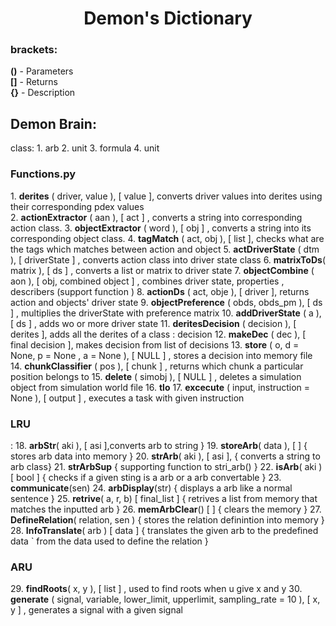 <h1 align = center>Demon's Dictionary</h1>

<h3> brackets: </h3>

<b>()</b> - Parameters <br>
<b>[]</b> - Returns <br>
<b>{}</b> - Description
<h2>Demon Brain:</h2>
class:
1. arb
2. unit
3. formula
4. unit 


<h3>Functions.py</h3>
1. <b>derites</b> ( driver, value ), [ value ], converts driver values into derites using their corresponding pdex values <br>
2. <b>actionExtractor</b> ( aan ), [ act ] , converts a string into corresponding action class.
3. <b>objectExtractor</b> ( word ), [ obj ] , converts a string into its corresponding object class.
4. <b>tagMatch</b> ( act, obj ), [ list ], checks what are the tags which matches between action and object
5. <b>actDriverState</b> ( dtm ), [ driverState ] , converts action class into driver state class
6. <b>matrixToDs</b>( matrix ), [ ds ] , converts a list or matrix to driver state
7. <b>objectCombine</b> ( aon ), [ obj, combined object ] , combines driver state, properties , describers (support function )
8. <b>actionDs</b> ( act, obje ), [ driver ], returns action and objects' driver state
9. <b>objectPreference</b> ( obds, obds_pm ), [ ds ] , multiplies the driverState with preference matrix
10. <b>addDriverState</b> ( a ), [ ds ] , adds wo or more driver state
11. <b>deritesDecision</b> ( decision ), [ derites ], adds all the derites of a class : decision 
12. <b>makeDec</b> ( dec ), [ final decision ], makes decision from list of decisions
13. <b>store</b> ( o, d = None, p = None , a = None ), [ NULL ] , stores a decision into memory file
14. <b>chunkClassifier</b> ( pos ), [ chunk ] , returns which chunk a particular position belongs to
15. <b>delete</b> ( simobj ), [ NULL ] , deletes a simulation object from simulation world file
16. <b>tlo</b>
17. <b>excecute</b> ( input, instruction = None ), [ output ] , executes a task with given instruction
<h3>LRU</h3>:
18. <b>arbStr</b>( aki ), [ asi ],converts arb to string }
19. <b>storeArb</b>( data ), [ ] { stores arb data into memory }
20. <b>strArb</b>( aki ), [ asi ], { converts a string to arb class}
21. <b>strArbSup</b> { supporting function to stri_arb() }
22. <b>isArb</b>( aki ) [ bool ] { checks if a given sting is a arb or a arb convertable }
23. <b>communicate</b>(sen)
24. <b>arbDisplay</b>(str) { displays a arb like a normal sentence }
25. <b>retrive</b>( a, r, b) [ final_list ] { retrives a list from memory that matches the inputted arb }
26. <b>memArbClear</b>() [ ] { clears the memory }
27. <b>DefineRelation</b>( relation, sen ) { stores the relation definintion into memory }
28. <b>InfoTranslate</b>( arb ) [ data ] { translates the given arb to the predefined data ` from the data used to define the relation }
<h3>ARU</h3>
29. <b>findRoots</b>( x, y ), [ list ] , used to find roots when u give x and y
30. <b>generate</b> ( signal, variable, lower_limit, upperlimit, sampling_rate = 10 ), [ x, y ] , generates a signal with a given signal 

